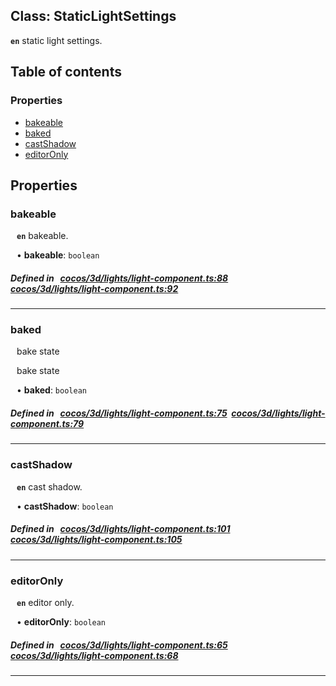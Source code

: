 
## Class: StaticLightSettings







**`en`** static light settings.


<div class="table-of-content">
<h2>Table of contents</h2>


### Properties

- [ bakeable](#bakeable)
- [ baked](#baked)
- [ castShadow](#castShadow)
- [ editorOnly](#editorOnly)
</div>

## Properties


### bakeable
<div style="margin-left: 10px;">




**`en`** bakeable.




•  **bakeable**:
 ``boolean`` 
</div>

##### Defined in &nbsp;   [cocos/3d/lights/light-component.ts:88](https://github.com/cocos-creator/engine/blob/c7bf6b8a9/cocos/3d/lights/light-component.ts#L88)&nbsp;   [cocos/3d/lights/light-component.ts:92](https://github.com/cocos-creator/engine/blob/c7bf6b8a9/cocos/3d/lights/light-component.ts#L92)&nbsp;


___


### baked
<div style="margin-left: 10px;">
bake state



bake state

•  **baked**:
 ``boolean`` 
</div>

##### Defined in &nbsp;   [cocos/3d/lights/light-component.ts:75](https://github.com/cocos-creator/engine/blob/c7bf6b8a9/cocos/3d/lights/light-component.ts#L75)&nbsp;   [cocos/3d/lights/light-component.ts:79](https://github.com/cocos-creator/engine/blob/c7bf6b8a9/cocos/3d/lights/light-component.ts#L79)&nbsp;


___


### castShadow
<div style="margin-left: 10px;">




**`en`** cast shadow.




•  **castShadow**:
 ``boolean`` 
</div>

##### Defined in &nbsp;   [cocos/3d/lights/light-component.ts:101](https://github.com/cocos-creator/engine/blob/c7bf6b8a9/cocos/3d/lights/light-component.ts#L101)&nbsp;   [cocos/3d/lights/light-component.ts:105](https://github.com/cocos-creator/engine/blob/c7bf6b8a9/cocos/3d/lights/light-component.ts#L105)&nbsp;


___


### editorOnly
<div style="margin-left: 10px;">




**`en`** editor only.




•  **editorOnly**:
 ``boolean`` 
</div>

##### Defined in &nbsp;   [cocos/3d/lights/light-component.ts:65](https://github.com/cocos-creator/engine/blob/c7bf6b8a9/cocos/3d/lights/light-component.ts#L65)&nbsp;   [cocos/3d/lights/light-component.ts:68](https://github.com/cocos-creator/engine/blob/c7bf6b8a9/cocos/3d/lights/light-component.ts#L68)&nbsp;


___

<!---->



